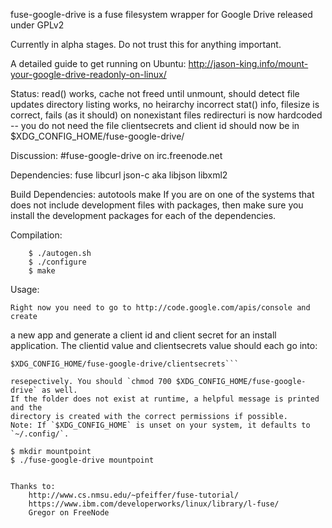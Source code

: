 fuse-google-drive is a fuse filesystem wrapper for Google Drive released under GPLv2

Currently in alpha stages. Do not trust this for anything important.

A detailed guide to get running on Ubuntu: http://jason-king.info/mount-your-google-drive-readonly-on-linux/

Status:
	read() works, cache not freed until unmount, should detect file updates
	directory listing works, no heirarchy
	incorrect stat() info, filesize is correct, fails (as it should) on nonexistant files
	redirecturi is now hardcoded -- you do not need the file
	clientsecrets and client id should now be in $XDG_CONFIG_HOME/fuse-google-drive/

Discussion:
	#fuse-google-drive on irc.freenode.net

Dependencies:
	fuse
	libcurl
	json-c aka libjson
	libxml2

Build Dependencies:
	autotools
	make
If you are on one of the systems that does not include development files with
packages, then make sure you install the development packages for each of the
dependencies.

Compilation:
```
	$ ./autogen.sh
	$ ./configure
	$ make
```

Usage:


	Right now you need to go to http://code.google.com/apis/console and create
a new app and generate a client id and client secret for an install application.
The clientid value and clientsecrets value should each go into:

```$XDG_CONFIG_HOME/fuse-google-drive/clientid
$XDG_CONFIG_HOME/fuse-google-drive/clientsecrets```

resepectively. You should `chmod 700 $XDG_CONFIG_HOME/fuse-google-drive` as well.
If the folder does not exist at runtime, a helpful message is printed and the
directory is created with the correct permissions if possible.
Note: If `$XDG_CONFIG_HOME` is unset on your system, it defaults to `~/.config/`.

```
	$ mkdir mountpoint
	$ ./fuse-google-drive mountpoint
```

Thanks to:
	http://www.cs.nmsu.edu/~pfeiffer/fuse-tutorial/
	https://www.ibm.com/developerworks/linux/library/l-fuse/
	Gregor on FreeNode
